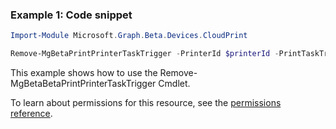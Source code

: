 ### Example 1: Code snippet

```powershellImport-Module Microsoft.Graph.Beta.Devices.CloudPrint

Remove-MgBetaPrintPrinterTaskTrigger -PrinterId $printerId -PrintTaskTriggerId $printTaskTriggerId
```
This example shows how to use the Remove-MgBetaBetaPrintPrinterTaskTrigger Cmdlet.
To learn about permissions for this resource, see the [permissions reference](/graph/permissions-reference).


